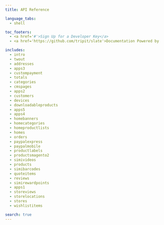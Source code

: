```yaml
---
title: API Reference

language_tabs:
  - shell

toc_footers:
  - <a href='#'>Sign Up for a Developer Key</a>
  - <a href='https://github.com/tripit/slate'>Documentation Powered by Slate</a>

includes:
  - intro
  - twout
  - addresses
  - apps3
  - custompayment
  - totals
  - categories
  - cmspages
  - apps2
  - customers
  - devices
  - downloadableproducts
  - apps5
  - apps4
  - homebanners
  - homecategories
  - homeproductlists
  - homes
  - orders
  - paypalexpress
  - paypalmobile
  - productlabels
  - productsmagento2
  - simivideos
  - products
  - simibarcodes
  - quoteitems
  - reviews
  - simirewardpoints
  - apps1
  - storeviews
  - storelocations
  - stores
  - wishlistitems

search: true
---
```


